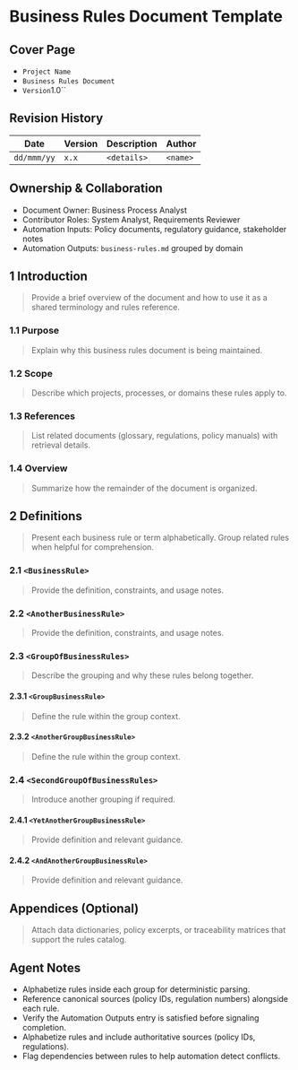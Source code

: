 # Business Rules Document Template

## Cover Page

- ``Project Name``
- `Business Rules Document`
- `Version`1.0``

## Revision History

| Date | Version | Description | Author |
| --- | --- | --- | --- |
| ``dd/mmm/yy``|``x.x``|`<details>`|`<name>` |

## Ownership & Collaboration

- Document Owner: Business Process Analyst
- Contributor Roles: System Analyst, Requirements Reviewer
- Automation Inputs: Policy documents, regulatory guidance, stakeholder notes
- Automation Outputs: `business-rules.md` grouped by domain

## 1 Introduction

> Provide a brief overview of the document and how to use it as a shared terminology and rules reference.

### 1.1 Purpose

> Explain why this business rules document is being maintained.

### 1.2 Scope

> Describe which projects, processes, or domains these rules apply to.

### 1.3 References

> List related documents (glossary, regulations, policy manuals) with retrieval details.

### 1.4 Overview

> Summarize how the remainder of the document is organized.

## 2 Definitions

> Present each business rule or term alphabetically. Group related rules when helpful for comprehension.

### 2.1 `<BusinessRule>`

> Provide the definition, constraints, and usage notes.

### 2.2 `<AnotherBusinessRule>`

> Provide the definition, constraints, and usage notes.

### 2.3 `<GroupOfBusinessRules>`

> Describe the grouping and why these rules belong together.

#### 2.3.1 `<GroupBusinessRule>`

> Define the rule within the group context.

#### 2.3.2 `<AnotherGroupBusinessRule>`

> Define the rule within the group context.

### 2.4 `<SecondGroupOfBusinessRules>`

> Introduce another grouping if required.

#### 2.4.1 `<YetAnotherGroupBusinessRule>`

> Provide definition and relevant guidance.

#### 2.4.2 `<AndAnotherGroupBusinessRule>`

> Provide definition and relevant guidance.

## Appendices (Optional)

> Attach data dictionaries, policy excerpts, or traceability matrices that support the rules catalog.

## Agent Notes

- Alphabetize rules inside each group for deterministic parsing.
- Reference canonical sources (policy IDs, regulation numbers) alongside each rule.
- Verify the Automation Outputs entry is satisfied before signaling completion.
- Alphabetize rules and include authoritative sources (policy IDs, regulations).
- Flag dependencies between rules to help automation detect conflicts.
